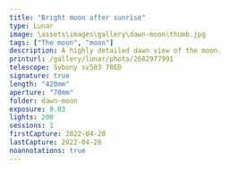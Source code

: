 ```yaml
---
title: "Bright moon after sunrise"
type: Lunar
image: \assets\images\gallery\dawn-moon\thumb.jpg
tags: ["The moon", "moon"]
description: A highly detailed dawn view of the moon.
printurl: /gallery/lunar/photo/2682977991
telescope: Svbony sv503 70ED
signature: true
length: "420mm"
aperture: "70mm"
folder: dawn-moon
exposure: 0.03
lights: 200
sessions: 1
firstCapture: 2022-04-20
lastCapture: 2022-04-20
noannotations: true
---
```

